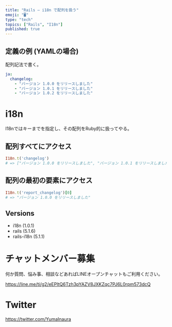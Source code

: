 ```yaml
---
title: "Rails — i18n で配列を扱う"
emoji: "🖥"
type: "tech"
topics: ["Rails", "I18n"]
published: true
---
```


## 定義の例 (YAMLの場合)

配列記法で書く。

```yaml
ja:
  changelog:
    - "バージョン 1.0.0 をリリースしました"
    - "バージョン 1.0.1 をリリースしました"
    - "バージョン 1.0.2 をリリースしました"
```

# i18n

I18nではキーまでを指定し、その配列をRuby的に扱ってやる。

## 配列すべてにアクセス

```rb
I18n.t('changelog')
# => ["バージョン 1.0.0 をリリースしました", "バージョン 1.0.1 をリリースしました", "バージョン 1.0.2 をリリースしました"]
```

## 配列の最初の要素にアクセス

```rb
I18n.t('report_changelog')[0]
# => "バージョン 1.0.0 をリリースしました"
```
## Versions

- i18n (1.0.1)
- rails (5.1.6)
- rails-i18n (5.1.1)








<!-- Update From Qiita API -->

# チャットメンバー募集


何か質問、悩み事、相談などあればLINEオープンチャットもご利用ください。

https://line.me/ti/g2/eEPltQ6Tzh3pYAZV8JXKZqc7PJ6L0rpm573dcQ





# Twitter


https://twitter.com/YumaInaura


<!-- Update From Qiita API -->


